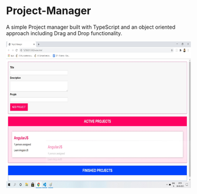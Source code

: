 # Project-Manager

A simple Project manager built with TypeScript and an object oriented approach including Drag and Drop functionality.

<img src="./images/image1.JPG" height="400" width="700"/>
